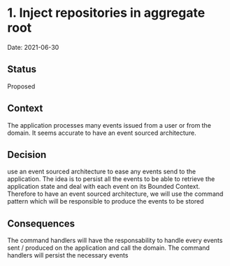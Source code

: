 # 1. Inject repositories in aggregate root

Date: 2021-06-30

## Status

Proposed

## Context

The application processes many events issued from a user or from the domain. It seems accurate to have an event sourced
architecture.

## Decision

use an event sourced architecture to ease any events send to the application. The idea is to persist all the events to
be able to retrieve the application state and deal with each event on its Bounded Context. Therefore to have an event
sourced architecture, we will use the command pattern which will be responsible to produce the events to be stored

## Consequences

The command handlers will have the responsability to handle every events sent / produced on the application and call the
domain. The command handlers will persist the necessary events